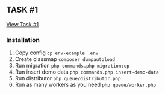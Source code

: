 ## TASK #1

[View Task #1](https://www.dropbox.com/s/3njmkozgjjdckuy/Interview_assignment_Distributed_Workers.pdf?dl=0)

### Installation
1) Copy config `cp env-example .env`
2) Create classmap `composer dumpautoload`
3) Run migration `php commands.php migration:up`
4) Run insert demo data `php commands.php insert-demo-data`
5) Run distributor `php queue/distributor.php`
6) Run as many workers as you need `php queue/worker.php`
